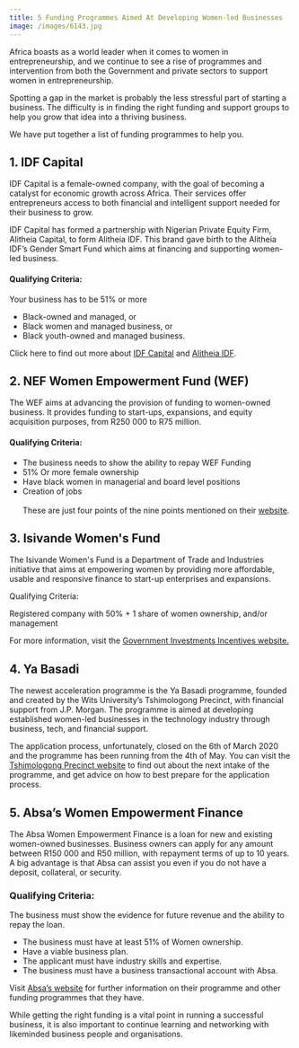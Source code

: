 ```yaml
---
title: 5 Funding Programmes Aimed At Developing Women-led Businesses
image: /images/6143.jpg
---
```

Africa boasts as a world leader when it comes to women in entrepreneurship, and we continue to see a rise of programmes and intervention from both the Government and private sectors to support women in entrepreneurship.

Spotting a gap in the market is probably the less stressful part of starting a business. The difficulty is in finding the right funding and support groups to help you grow that idea into a thriving business.

We have put together a list of funding programmes to help you.

## 1. IDF Capital

IDF Capital is a female-owned company, with the goal of becoming a catalyst for economic growth across Africa. Their services offer entrepreneurs access to both financial and intelligent support needed for their business to grow.

IDF Capital has formed a partnership with Nigerian Private Equity Firm, Alitheia Capital, to form Alitheia IDF. This brand gave birth to the Alitheia IDF’s Gender Smart Fund which aims at financing and supporting women-led business.

#### Qualifying Criteria:

Your business has to be 51% or more

* Black-owned and managed, or
* Black women and managed business, or
* Black youth-owned and managed business.

Click here to find out more about [IDF Capital](https://portal.idf.co.za/) and [Alitheia IDF](https://www.alitheiaidf.com/).

## 2. NEF Women Empowerment Fund (WEF)

The WEF aims at advancing the provision of funding to women-owned business. It provides funding to start-ups, expansions, and equity acquisition purposes, from R250 000 to R75 million.

#### Qualifying Criteria:

* The business needs to show the ability to repay WEF Funding
* 51% Or more female ownership
* Have black women in managerial and board level positions
* Creation of jobs\
  \
  These are just four points of the nine points mentioned on their [website](https://www.nefcorp.co.za/products-services/women-empowerment-fund/).

## 3. Isivande Women's Fund

The Isivande Women's Fund is a Department of Trade and Industries initiative that aims at empowering women by providing more affordable, usable and responsive finance to start-up enterprises and expansions.

Qualifying Criteria:

Registered company with 50% + 1 share of women ownership, and/or management

For more information, visit the [Government Investments Incentives website.](http://www.investmentincentives.co.za/enhancement-competitiveness/women-economic-empowerment-incentives/isivande-women-s-fund)

## 4. Ya Basadi

The newest acceleration programme is the Ya Basadi programme, founded and created by the Wits University’s Tshimologong Precinct, with financial support from J.P. Morgan. The programme is aimed at developing established women-led businesses in the technology industry through business, tech, and financial support.

The application process, unfortunately, closed on the 6th of March 2020 and the programme has been running from the 4th of May. You can visit the [Tshimologong Precinct website](https://tshimologong.joburg/contact/) to find out about the next intake of the programme, and get advice on how to best prepare for the application process.

## 5. Absa’s Women Empowerment Finance

The Absa Women Empowerment Finance is a loan for new and existing women-owned businesses. Business owners can apply for any amount between R150 000 and R50 million, with repayment terms of up to 10 years. A big advantage is that Absa can assist you even if you do not have a deposit, collateral, or security.

### Qualifying Criteria:

The business must show the evidence for future revenue and the ability to repay the loan.

* The business must have at least 51% of Women ownership.
* Have a viable business plan.
* The applicant must have industry skills and expertise.
* The business must have a business transactional account with Absa.

Visit [Absa’s website](https://www.absa.co.za/business/starting-my-business/access-to-finance/women-empowerment-finance/) for further information on their programme and other funding programmes that they have.

While getting the right funding is a vital point in running a successful business, it is also important to continue learning and networking with likeminded business people and organisations.